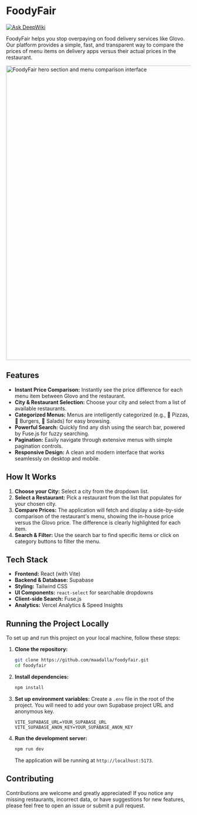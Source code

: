 # FoodyFair
[![Ask DeepWiki](https://devin.ai/assets/askdeepwiki.png)](https://deepwiki.com/Maadalla/FoodyFair)

FoodyFair helps you stop overpaying on food delivery services like Glovo. Our platform provides a simple, fast, and transparent way to compare the prices of menu items on delivery apps versus their actual prices in the restaurant.

<img src="https://i.imgur.com/D2eH94v.png" alt="FoodyFair hero section and menu comparison interface" width="800"/>

## Features

*   **Instant Price Comparison:** Instantly see the price difference for each menu item between Glovo and the restaurant.
*   **City & Restaurant Selection:** Choose your city and select from a list of available restaurants.
*   **Categorized Menus:** Menus are intelligently categorized (e.g., 🍕 Pizzas, 🍔 Burgers, 🥗 Salads) for easy browsing.
*   **Powerful Search:** Quickly find any dish using the search bar, powered by Fuse.js for fuzzy searching.
*   **Pagination:** Easily navigate through extensive menus with simple pagination controls.
*   **Responsive Design:** A clean and modern interface that works seamlessly on desktop and mobile.

## How It Works

1.  **Choose your City:** Select a city from the dropdown list.
2.  **Select a Restaurant:** Pick a restaurant from the list that populates for your chosen city.
3.  **Compare Prices:** The application will fetch and display a side-by-side comparison of the restaurant's menu, showing the in-house price versus the Glovo price. The difference is clearly highlighted for each item.
4.  **Search & Filter:** Use the search bar to find specific items or click on category buttons to filter the menu.

## Tech Stack

*   **Frontend:** React (with Vite)
*   **Backend & Database:** Supabase
*   **Styling:** Tailwind CSS
*   **UI Components:** `react-select` for searchable dropdowns
*   **Client-side Search:** Fuse.js
*   **Analytics:** Vercel Analytics & Speed Insights

## Running the Project Locally

To set up and run this project on your local machine, follow these steps:

1.  **Clone the repository:**
    ```bash
    git clone https://github.com/maadalla/foodyfair.git
    cd foodyfair
    ```

2.  **Install dependencies:**
    ```bash
    npm install
    ```

3.  **Set up environment variables:**
    Create a `.env` file in the root of the project. You will need to add your own Supabase project URL and anonymous key.
    ```env
    VITE_SUPABASE_URL=YOUR_SUPABASE_URL
    VITE_SUPABASE_ANON_KEY=YOUR_SUPABASE_ANON_KEY
    ```

4.  **Run the development server:**
    ```bash
    npm run dev
    ```
    The application will be running at `http://localhost:5173`.

## Contributing

Contributions are welcome and greatly appreciated! If you notice any missing restaurants, incorrect data, or have suggestions for new features, please feel free to open an issue or submit a pull request.